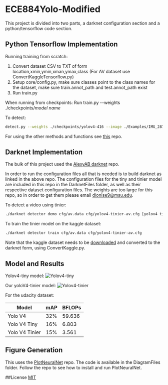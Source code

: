 # ECE884Yolo-Modified

This project is divided into two parts, a darknet configuration section and a python/tensorflow code section.

## Python Tensorflow Implementation

Running training from scratch:
1. Convert dataset CSV to TXT of form location,xmin,ymin,xman,ymax,class
(For AV dataset use ConvertKaggleTensorflow.py)
2. Setup core/config.py, make sure classes point to the class names for the dataset,
make sure train.annot_path and test.annot_path exist
3. Run train.py

When running from checkpoints:
Run train.py --weights ./checkpoints/*model name*

To detect:

```bash
detect.py --weights ./checkpoints/yolov4-416 --image ./Examples/IMG_2878.PNG
```

For using the other methods and functions see [this](https://github.com/hunglc007/tensorflow-yolov4-tflite) repo.

## Darknet Implementation

The bulk of this project used the [AlexyAB darknet](https://github.com/AlexeyAB/darknet) repo.

In order to run the configuration files all that is needed is to build darknet as linked in the above repo.
The configuration files for the tiny and tinier model are included in this repo in the DarknetFiles folder, as well as 
their respective dataset configuration files. The weights are too large for this repo, so in order to get them please
email dionise9@msu.edu.

To detect a video using tinier:

```bash
./darknet detector demo cfg/av.data cfg/yolov4-tinier-av.cfg [yolov4 tinier weights path] [video path]
```

To train the tinier model on the kaggle dataset:

```bash
./darknet detector train cfg/av.data cfg/yolov4-tinier-av.cfg
```
Note that the kaggle dataset needs to be [downloaded](https://www.kaggle.com/datasets/alincijov/self-driving-cars?resource=download) and converted to the darknet form, using ConvertKaggle.py.

## Model and Results

Yolov4-tiny model:
![Yolov4-tiny](https://github.com/[username]/[reponame]/blob/[branch]/image.jpg?raw=true)

Our yoloV4-tinier model:
![Yolov4-tinier](https://github.com/[username]/[reponame]/blob/[branch]/image.jpg?raw=true)

For the udacity dataset:

Model | mAP | BFLOPs 
--- | --- | ---
Yolo V4 | 32% | 59.636
Yolo V4 Tiny | 16% | 6.803
Yolo V4 Tinier | 15% | 3.561

## Figure Generation

This uses the [PlotNeuralNet](https://github.com/HarisIqbal88/PlotNeuralNet) repo. 
The code is available in the DiagramFiles folder. Follow the repo to see how to install and run PlotNeuralNet.

##License
[MIT](https://choosealicense.com/licenses/mit/)

